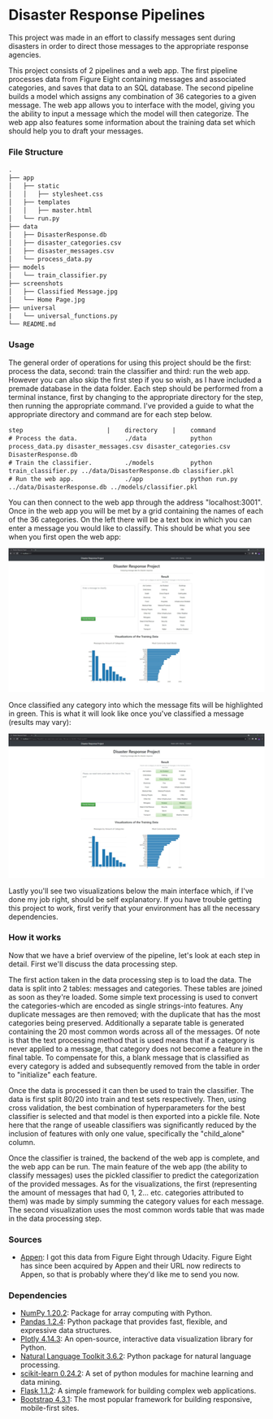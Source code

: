# Disaster Response Pipelines
This project was made in an effort to classify messages sent during disasters in order to direct those messages to the appropriate response agencies.

This project consists of 2 pipelines and a web app. The first pipeline processes data from Figure Eight containing messages and associated categories, and saves that data to an SQL database. The second pipeline builds a model which assigns any combination of 36 categories to a given message. The web app allows you to interface with the model, giving you the ability to input a message which the model will then categorize. The web app also features some information about the training data set which should help you to draft your messages.

### File Structure
```
.
├── app
│   ├── static
│   │   ├── stylesheet.css
│   ├── templates
│   │   ├── master.html
│   └── run.py
├── data
│   ├── DisasterResponse.db
│   ├── disaster_categories.csv
│   ├── disaster_messages.csv
│   └── process_data.py
├── models
│   └── train_classifier.py
├── screenshots
│   ├── Classified Message.jpg
│   └── Home Page.jpg
├── universal
|   └── universal_functions.py
└── README.md
```

### Usage
The general order of operations for using this project should be the first: process the data, second: train the classifier and third: run the web app. However you can also skip the first step if you so wish, as I have included a premade database in the data folder. Each step should be performed from a terminal instance, first by changing to the appropriate directory for the step, then running the appropriate command. I've provided a guide to what the appropriate directory and command are for each step below.

```
step                       |    directory    |    command
# Process the data.             ./data            python process_data.py disaster_messages.csv disaster_categories.csv DisasterResponse.db
# Train the classifier.         ./models          python train_classifier.py ../data/DisasterResponse.db classifier.pkl
# Run the web app.              ./app             python run.py ../data/DisasterResponse.db ../models/classifier.pkl
```

You can then connect to the web app through the address "localhost:3001". Once in the web app you will be met by a grid containing the names of each of the 36 categories. On the left there will be a text box in which you can enter a message you would like to classify. This should be what you see when you first open the web app:

![Home Page](https://github.com/LinkWentz/Disaster-Response-Pipelines/blob/master/screenshots/Home%20Page.jpg)

Once classified any category into which the message fits will be highlighted in green. This is what it will look like once you've classified a message (results may vary):

![Classified Message](https://github.com/LinkWentz/Disaster-Response-Pipelines/blob/master/screenshots/Classified%20Message.jpg)

Lastly you'll see two visualizations below the main interface which, if I've done my job right, should be self explanatory. If you have trouble getting this project to work, first verify that your environment has all the necessary dependencies.

### How it works
Now that we have a brief overview of the pipeline, let's look at each step in detail. First we'll discuss the data processing step.

The first action taken in the data processing step is to load the data. The data is split into 2 tables: messages and categories. These tables are joined as soon as they're loaded. Some simple text processing is used to convert the categories-which are encoded as single strings-into features. Any duplicate messages are then removed; with the duplicate that has the most categories being preserved. Additionally a separate table is generated containing the 20 most common words across all of the messages. Of note is that the text processing method that is used means that if a category is never applied to a message, that category does not become a feature in the final table. To compensate for this, a blank message that is classified as every category is added and subsequently removed from the table in order to "initialize" each feature.

Once the data is processed it can then be used to train the classifier. The data is first split 80/20 into train and test sets respectively. Then, using cross validation, the best combination of hyperparameters for the best classifier is selected and that model is then exported into a pickle file. Note here that the range of useable classifiers was significantly reduced by the inclusion of features with only one value, specifically the "child_alone" column.

Once the classifier is trained, the backend of the web app is complete, and the web app can be run. The main feature of the web app (the ability to classify messages) uses the pickled classifier to predict the categorization of the provided messages. As for the visualizations, the first (representing the amount of messages that had 0, 1, 2... etc. categories attributed to them) was made by simply summing the category values for each message. The second visualization uses the most common words table that was made in the data processing step.

### Sources
- [Appen](https://appen.com/): I got this data from Figure Eight through Udacity. Figure Eight has since been acquired by Appen and their URL now redirects to Appen, so that is probably where they'd like me to send you now.

### Dependencies
- [NumPy 1.20.2](https://pypi.org/project/numpy/): Package for array computing with Python.
- [Pandas 1.2.4](https://pypi.org/project/pandas/): Python package that provides fast, flexible, and expressive data structures.
- [Plotly 4.14.3](https://pypi.org/project/plotly/): An open-source, interactive data visualization library for Python.
- [Natural Language Toolkit 3.6.2](https://pypi.org/project/nltk/): Python package for natural language processing.
- [scikit-learn 0.24.2](https://pypi.org/project/scikit-learn/): A set of python modules for machine learning and data mining.
- [Flask 1.1.2](https://pypi.org/project/Flask/): A simple framework for building complex web applications.
- [Bootstrap 4.3.1](https://getbootstrap.com/): The most popular framework for building responsive, mobile-first sites.
